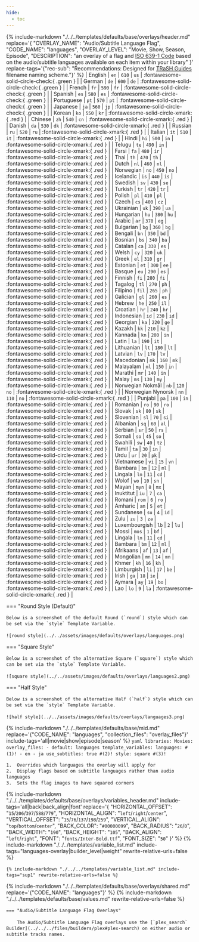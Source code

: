 ```yaml
---
hide:
  - toc
---
```

{%
    include-markdown "./../../templates/defaults/base/overlays/header.md"
    replace='{
        "OVERLAY_NAME": "Audio/Subtitle Language Flag", 
        "CODE_NAME": "languages",
        "OVERLAY_LEVEL": "Movie, Show, Season, Episode",
        "DESCRIPTION": "an overlay of a flag and [ISO 639-1 Code](https://en.wikipedia.org/wiki/List_of_ISO_639-1_codes) based on the 
audio/subtitle languages available on each item within your library"
    }'
    replace-tags='{"rec-sub": "Recommendations: Designed for [TRaSH Guides](https://trash-guides.info/) filename naming scheme."}'
%}
| English           | `en`  | `610` | `us` | :fontawesome-solid-circle-check:{ .green } |
| German            | `de`  | `600` | `de` | :fontawesome-solid-circle-check:{ .green } |
| French            | `fr`  | `590` | `fr` | :fontawesome-solid-circle-check:{ .green } |
| Spanish           | `es`  | `580` | `es` | :fontawesome-solid-circle-check:{ .green } |
| Portuguese        | `pt`  | `570` | `pt` | :fontawesome-solid-circle-check:{ .green } |
| Japanese          | `ja`  | `560` | `jp` | :fontawesome-solid-circle-check:{ .green } |
| Korean            | `ko`  | `550` | `kr` |  :fontawesome-solid-circle-xmark:{ .red }  |
| Chinese           | `zh`  | `540` | `cn` |  :fontawesome-solid-circle-xmark:{ .red }  |
| Danish            | `da`  | `530` | `dk` |  :fontawesome-solid-circle-xmark:{ .red }  |
| Russian           | `ru`  | `520` | `ru` |  :fontawesome-solid-circle-xmark:{ .red }  |
| Italian           | `it`  | `510` | `it` |  :fontawesome-solid-circle-xmark:{ .red }  |
| Hindi             | `hi`  | `500` | `in` |  :fontawesome-solid-circle-xmark:{ .red }  |
| Telugu            | `te`  | `490` | `in` |  :fontawesome-solid-circle-xmark:{ .red }  |
| Farsi             | `fa`  | `480` | `ir` |  :fontawesome-solid-circle-xmark:{ .red }  |
| Thai              | `th`  | `470` | `th` |  :fontawesome-solid-circle-xmark:{ .red }  |
| Dutch             | `nl`  | `460` | `nl` |  :fontawesome-solid-circle-xmark:{ .red }  |
| Norwegian         | `no`  | `450` | `no` |  :fontawesome-solid-circle-xmark:{ .red }  |
| Icelandic         | `is`  | `440` | `is` |  :fontawesome-solid-circle-xmark:{ .red }  |
| Swedish           | `sv`  | `430` | `se` |  :fontawesome-solid-circle-xmark:{ .red }  |
| Turkish           | `tr`  | `420` | `tr` |  :fontawesome-solid-circle-xmark:{ .red }  |
| Polish            | `pl`  | `410` | `pl` |  :fontawesome-solid-circle-xmark:{ .red }  |
| Czech             | `cs`  | `400` | `cz` |  :fontawesome-solid-circle-xmark:{ .red }  |
| Ukrainian         | `uk`  | `390` | `ua` |  :fontawesome-solid-circle-xmark:{ .red }  |
| Hungarian         | `hu`  | `380` | `hu` |  :fontawesome-solid-circle-xmark:{ .red }  |
| Arabic            | `ar`  | `370` | `eg` |  :fontawesome-solid-circle-xmark:{ .red }  |
| Bulgarian         | `bg`  | `360` | `bg` |  :fontawesome-solid-circle-xmark:{ .red }  |
| Bengali           | `bn`  | `350` | `bd` |  :fontawesome-solid-circle-xmark:{ .red }  |
| Bosnian           | `bs`  | `340` | `ba` |  :fontawesome-solid-circle-xmark:{ .red }  |
| Catalan           | `ca`  | `330` | `es` |  :fontawesome-solid-circle-xmark:{ .red }  |
| Welsh             | `cy`  | `320` | `uk` |  :fontawesome-solid-circle-xmark:{ .red }  |
| Greek             | `el`  | `310` | `gr` |  :fontawesome-solid-circle-xmark:{ .red }  |
| Estonian          | `et`  | `300` | `ee` |  :fontawesome-solid-circle-xmark:{ .red }  |
| Basque            | `eu`  | `290` | `es` |  :fontawesome-solid-circle-xmark:{ .red }  |
| Finnish           | `fi`  | `280` | `fi` |  :fontawesome-solid-circle-xmark:{ .red }  |
| Tagalog           | `tl`  | `270` | `ph` |  :fontawesome-solid-circle-xmark:{ .red }  |
| Filipino          | `fil` | `265` | `ph` |  :fontawesome-solid-circle-xmark:{ .red }  |
| Galician          | `gl`  | `260` | `es` |  :fontawesome-solid-circle-xmark:{ .red }  |
| Hebrew            | `he`  | `250` | `il` |  :fontawesome-solid-circle-xmark:{ .red }  |
| Croatian          | `hr`  | `240` | `hr` |  :fontawesome-solid-circle-xmark:{ .red }  |
| Indonesian        | `id`  | `230` | `id` |  :fontawesome-solid-circle-xmark:{ .red }  |
| Georgian          | `ka`  | `220` | `ge` |  :fontawesome-solid-circle-xmark:{ .red }  |
| Kazakh            | `kk`  | `210` | `kz` |  :fontawesome-solid-circle-xmark:{ .red }  |
| Kannada           | `kn`  | `200` | `in` |  :fontawesome-solid-circle-xmark:{ .red }  |
| Latin             | `la`  | `190` | `it` |  :fontawesome-solid-circle-xmark:{ .red }  |
| Lithuanian        | `lt`  | `180` | `lt` |  :fontawesome-solid-circle-xmark:{ .red }  |
| Latvian           | `lv`  | `170` | `lv` |  :fontawesome-solid-circle-xmark:{ .red }  |
| Macedonian        | `mk`  | `160` | `mk` |  :fontawesome-solid-circle-xmark:{ .red }  |
| Malayalam         | `ml`  | `150` | `in` |  :fontawesome-solid-circle-xmark:{ .red }  |
| Marathi           | `mr`  | `140` | `in` |  :fontawesome-solid-circle-xmark:{ .red }  |
| Malay             | `ms`  | `130` | `my` |  :fontawesome-solid-circle-xmark:{ .red }  |
| Norwegian Nokmål  | `nb`  | `120` | `no` |  :fontawesome-solid-circle-xmark:{ .red }  |
| Norwegian Nynorsk | `nn`  | `110` | `no` |  :fontawesome-solid-circle-xmark:{ .red }  |
| Punjabi           | `pa`  | `100` | `in` |  :fontawesome-solid-circle-xmark:{ .red }  |
| Romanian          | `ro`  | `90`  | `ro` |  :fontawesome-solid-circle-xmark:{ .red }  |
| Slovak            | `sk`  | `80`  | `sk` |  :fontawesome-solid-circle-xmark:{ .red }  |
| Slovenian         | `sl`  | `70`  | `si` |  :fontawesome-solid-circle-xmark:{ .red }  |
| Albanian          | `sq`  | `60`  | `al` |  :fontawesome-solid-circle-xmark:{ .red }  |
| Serbian           | `sr`  | `50`  | `rs` |  :fontawesome-solid-circle-xmark:{ .red }  |
| Somali            | `so`  | `45`  | `so` |  :fontawesome-solid-circle-xmark:{ .red }  |
| Swahili           | `sw`  | `40`  | `tz` |  :fontawesome-solid-circle-xmark:{ .red }  |
| Tamil             | `ta`  | `30`  | `in` |  :fontawesome-solid-circle-xmark:{ .red }  |
| Urdu              | `ur`  | `20`  | `pk` |  :fontawesome-solid-circle-xmark:{ .red }  |
| Vietnamese        | `vi`  | `15`  | `vn` |  :fontawesome-solid-circle-xmark:{ .red }  |
| Bambara           | `bm`  | `12`  | `ml` |  :fontawesome-solid-circle-xmark:{ .red }  |
| Lingala           | `ln`  | `11`  | `cd` |  :fontawesome-solid-circle-xmark:{ .red }  |
| Wolof             | `wo`  | `10`  | `sn` |  :fontawesome-solid-circle-xmark:{ .red }  |
| Mayan             | `myn` | `8`   | `mx` |  :fontawesome-solid-circle-xmark:{ .red }  |
| Inuktitut         | `iu`  | `7`   | `ca` |  :fontawesome-solid-circle-xmark:{ .red }  |
| Romani            | `rom` | `6`   | `ro` |  :fontawesome-solid-circle-xmark:{ .red }  |
| Amharic           | `am`  | `5`   | `et` |  :fontawesome-solid-circle-xmark:{ .red }  |
| Sundanese         | `su`  | `4`   | `id` |  :fontawesome-solid-circle-xmark:{ .red }  |
| Zulu              | `zu`  | `3`   | `za` |  :fontawesome-solid-circle-xmark:{ .red }  |
| Luxembourgish     | `lb`  | `2`   | `lu` |  :fontawesome-solid-circle-xmark:{ .red }  |
| Mossi             | `mos` | `1`   | `bf` |  :fontawesome-solid-circle-xmark:{ .red }  |
| Lingala           | `ln`  | `11`  | `cd` |  :fontawesome-solid-circle-xmark:{ .red }  |
| Bambara           | `bm`  | `12`  | `ml` |  :fontawesome-solid-circle-xmark:{ .red }  |
| Afrikaans         | `af`  | `13`  | `af` |  :fontawesome-solid-circle-xmark:{ .red }  |
| Mongolian         | `mn`  | `14`  | `mn` |  :fontawesome-solid-circle-xmark:{ .red }  |
| Khmer             | `kh`  | `16`  | `kh` |  :fontawesome-solid-circle-xmark:{ .red }  |
| Limburgish        | `li`  | `17`  | `be` |  :fontawesome-solid-circle-xmark:{ .red }  |
| Irish             | `ga`  | `18`  | `ie` |  :fontawesome-solid-circle-xmark:{ .red }  |
| Aymara            | `ay`  | `19`  | `bo` |  :fontawesome-solid-circle-xmark:{ .red }  |
| Lao               | `lo`  | `9`   | `la` |  :fontawesome-solid-circle-xmark:{ .red }  |

===  "Round Style (Default)"

    Below is a screenshot of the default Round (`round`) style which can be set via the `style` Template Variable.
    
    ![round style](../../assets/images/defaults/overlays/languages.png)

===  "Square Style"

    Below is a screenshot of the alternative Square (`square`) style which can be set via the `style` Template Variable.
    
    ![square style](../../assets/images/defaults/overlays/languages2.png)

===  "Half Style"

    Below is a screenshot of the alternative Half (`half`) style which can be set via the `style` Template Variable.
    
    ![half style](../../assets/images/defaults/overlays/languages3.png)

{% 
    include-markdown "./../../templates/defaults/base/mid.md" 
    replace='{"CODE_NAME": "languages", "collection_files": "overlay_files"}' 
    include-tags='all|movie|show|episode|season' 
%}
    ```yaml
    libraries:
      Movies:
        overlay_files:
          - default: languages
            template_variables:
              languages: #(1)!
                - en
                - ja
              use_subtitles: true #(2)!
              style: square #(3)!
    ```
    
    1.  Overrides which languages the overlay will apply for
    2.  Display flags based on subtitle languages rather than audio languages
    3.  Sets the flag images to have squared corners

{% 
    include-markdown "./../../templates/defaults/base/overlays/variables_header.md"
    include-tags='all|back|back_align|font'
    replace='{
        "HORIZONTAL_OFFSET": "`15`/`206`/`397`/`588`/`779`",
        "HORIZONTAL_ALIGN": "`left`/`right`/`center`",
        "VERTICAL_OFFSET": "`15`/`76`/`137`/`198`/`259`",
        "VERTICAL_ALIGN": "`top`/`bottom`/`center`",
        "BACK_COLOR": "`#00000099`",
        "BACK_RADIUS": "`26`/`0`",
        "BACK_WIDTH": "`190`",
        "BACK_HEIGHT": "`105`",
        "BACK_ALIGN": "`left`/`right`",
        "FONT": "`fonts/Inter-Bold.ttf`",
        "FONT_SIZE": "`50`"
    }'
%}
    {%
        include-markdown "./../../templates/variable_list.md"
        include-tags="languages-overlay|builder_level|weight"
        rewrite-relative-urls=false
    %}

    {% include-markdown "./../../templates/variable_list.md" include-tags="sup1" rewrite-relative-urls=false %}

{% include-markdown "./../../templates/defaults/base/overlays/shared.md" replace='{"CODE_NAME": "languages"}' %}
{% include-markdown "./../../templates/defaults/base/values.md" rewrite-relative-urls=false %}

    === "Audio/Subtitle Language Flag Overlays"
    
        The Audio/Subtitle Language Flag overlays use the [`plex_search` Builder](../../../files/builders/plex#plex-search) on either audio or subtitle tracks names.
